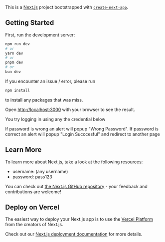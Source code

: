 This is a [Next.js](https://nextjs.org) project bootstrapped with [`create-next-app`](https://nextjs.org/docs/app/api-reference/cli/create-next-app).

## Getting Started

First, run the development server:

```bash
npm run dev
# or
yarn dev
# or
pnpm dev
# or
bun dev
```

If you encounter an issue / error, please run 

```bash
npm install
```

to install any packages that was miss.

Open [http://localhost:3000](http://localhost:3000) with your browser to see the result.

You try logging in using any the credential below

If password is wrong an alert will popup "Wrong Password".
If password is correct an alert will popup "Login Succcesful" and redirect to another page

## Learn More

To learn more about Next.js, take a look at the following resources:

- username: (any username)
- password: pass123

You can check out [the Next.js GitHub repository](https://github.com/vercel/next.js) - your feedback and contributions are welcome!

## Deploy on Vercel

The easiest way to deploy your Next.js app is to use the [Vercel Platform](https://vercel.com/new?utm_medium=default-template&filter=next.js&utm_source=create-next-app&utm_campaign=create-next-app-readme) from the creators of Next.js.

Check out our [Next.js deployment documentation](https://nextjs.org/docs/app/building-your-application/deploying) for more details.
